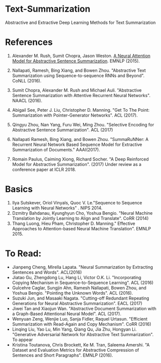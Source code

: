 # Text-Summarization
Abstractive and Extractive Deep Learning Methods for Text Summarization

# References
1. Alexander M. Rush, Sumit Chopra, Jason Weston. [A Neural Attention Model for Abstractive Sentence Summarization](http://aclweb.org/anthology/D/D15/D15-1044.pdf). EMNLP (2015).

2. Nallapati, Ramesh, Bing Xiang, and Bowen Zhou. "Abstractive Text Summarization using Sequence-to-sequence RNNs and Beyond". CoNLL (2016).

3. Sumit Chopra, Alexander M. Rush and Michael Auli. "Abstractive Sentence Summarization with Attentive Recurrent Neural Networks". NAACL (2016).


4. Abigail See, Peter J. Liu, Christopher D. Manning. "Get To The Point: Summarization with Pointer-Generator Networks". ACL (2017).

5. Qingyu Zhou, Nan Yang, Furu Wei, Ming Zhou. "Selective Encoding for Abstractive Sentence Summarization". ACL (2017)

6. Nallapati Ramesh, Bing Xiang, and Bowen Zhou. "SummaRuNNer: A Recurrent Neural Network Based Sequence Model for Extractive Summarization of Documents."  AAAI(2017).

7. Romain Paulus, Caiming Xiong, Richard Socher. "A Deep Reinforced Model for Abstractive Summarization". (2017) Under review as a conference paper at ICLR 2018.

# Basics
1. Ilya Sutskever, Oriol Vinyals, Quoc V. Le."Sequence to Sequence Learning with Neural Networks" . NIPS 2014.
2. 	Dzmitry Bahdanau, Kyunghyun Cho, Yoshua Bengio. "Neural Machine Translation by Jointly Learning to Align and Translate". CoRR (2014)
3. Thang Luong, Hieu Pham, Christopher D. Manning." Effective Approaches to Attention-based Neural Machine Translation". EMNLP 2015.

# To Read:
- Jianpeng Cheng, Mirella Lapata. "Neural Summarization by Extracting Sentences and Words". ACL(2016)
- Jiatao Gu, Zhengdong Lu, Hang Li, Victor O.K. Li. "Incorporating Copying Mechanism in Sequence-to-Sequence Learning". ACL (2016)
- Gulcehre Caglar, Sungjin Ahn, Ramesh Nallapati, Bowen Zhou, and Yoshua Bengio. "Pointing the Unknown Words". ACL (2016).
- Suzuki Jun, and Masaaki Nagata. "Cutting-off Redundant Repeating Generations for Neural Abstractive Summarization". EACL (2017)
- Jiwei Tan and Xiaojun Wan. "Abstractive Document Summarization with a Graph-Based Attentional Neural Model". ACL (2017).
- Wenyuan Zeng, Wenjie Luo, Sanja Fidler, Raquel Urtasun. "Efficient Summarization with Read-Again and Copy Mechanism". CoRR (2016)
-  Linqing Liu, Yao Lu, Min Yang, Qiang Qu, Jia Zhu, Hongyan Li. "Generative Adversarial Network for Abstractive Text Summarization". To appear
- Kristina Toutanova, Chris Brockett, Ke M. Tran, Saleema Amershi. "A Dataset and Evaluation Metrics for Abstractive Compression of Sentences and Short Paragraphs". EMNLP (2016).

